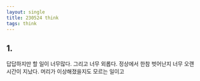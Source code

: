 ```yaml
---
layout: single
title: 230524 think
tags: think
---
```


## 1.
답답하지만 할 일이 너무많다. 그리고 너무 외롭다. 정상에서 한참 벗어난지 너무 오랜 시간이 지났다. 머리가 이상해졌을지도 모르는 일이고

    